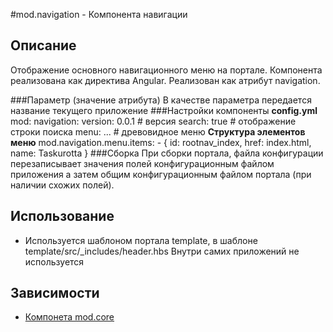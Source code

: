 #mod.navigation - Компонента навигации
## Описание
Отображение основного навигационного меню на портале.
Компонента реализована как директива Angular. Реализован как атрибут navigation.
    <div class="navbar navbar-inverse navbar-fixed-top">
        <div class="navbar-inner" navigation="{{app.name}}"></div>
    </div>
###Параметр (значение атрибута)
В качестве параметра передается название текущего приложение
###Настройки компоненты
**config.yml**
    mod:
        navigation:
            version: 0.0.1 # версия
            search: true # отображение строки поиска
            menu: ... # древовидное меню
**Структура элементов меню**
    mod.navigation.menu.items:
         - { id: rootnav_index, href: index.html, name: Taskurotta }
###Сборка
При сборки портала, файла конфигурации перезаписывает значения полей конфигурационным файлом
приложения а затем общим конфигурационным файлом портала (при наличии схожих полей).

## Использование
- Используется шаблоном портала template,
 в шаблоне template/src/_includes/header.hbs
Внутри самих приложений не используется

## Зависимости
- [Компонета mod.core](mode_core/mod/core)

